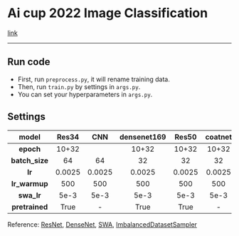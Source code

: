 # Ai cup 2022 Image Classification
[link](https://aidea-web.tw/topic/93c8c26b-0e96-44bc-9a53-1c96353ad340)

<!-- ---
## Before Run  
*   Download data and unzip by yourself.
*   You should save it in correct folder. -->
---
## Run code
*   First, run `preprocess.py`, it will rename training data.
*   Then, run `train.py` by settings in `args.py`.
*   You can set your hyperparameters in `args.py`.
## Settings
|     model      | Res34  |  CNN   | densenet169 | Res50  | coatnet |
| :------------: | :----: | :----: | :---------: | :----: | :-----: |
|   **epoch**    | 10+32  |        |    10+32    | 10+32  |  10+32  |
| **batch_size** |   64   |   64   |     32      |   32   |   32    |
|     **lr**     | 0.0025 | 0.0025 |   0.0025    | 0.0025 | 0.0025  |
| **lr_warmup**  |  500   |  500   |     500     |  500   |   500   |
|   **swa_lr**   |  5e-3  |  5e-3  |    5e-3     |  5e-3  |  5e-3   |
| **pretrained** |  True  |   -    |    True     |  True  |    -    |


Reference: [ResNet](https://arxiv.org/abs/1512.03385), [DenseNet](https://arxiv.org/abs/1608.06993), [SWA](https://arxiv.org/abs/1803.05407), [ImbalancedDatasetSampler](https://github.com/ufoym/imbalanced-dataset-sampler)